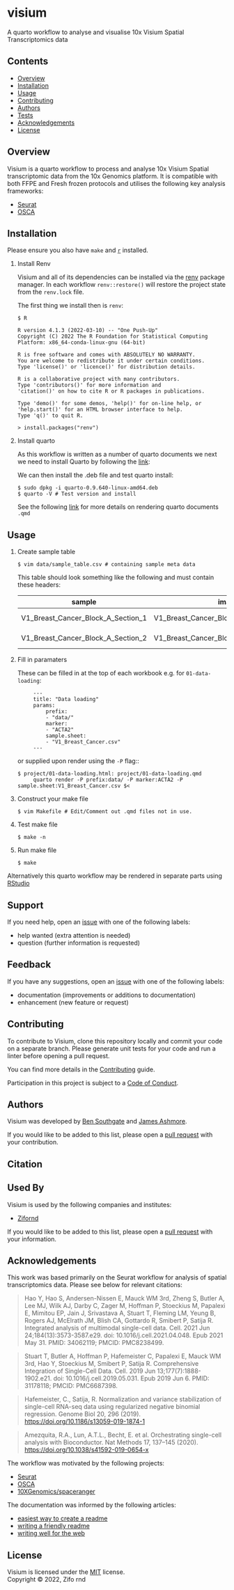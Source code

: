 # visium

A quarto workflow to analyse and visualise 10x Visium Spatial Transcriptomics data 

## Contents

* [Overview](#overview)
* [Installation](#installation)
* [Usage](#usage)
* [Contributing](#contributing)
* [Authors](#authors)
* [Tests](#tests)
* [Acknowledgements](#acknowledgements)
* [License](#license)

## Overview

Visium is a quarto workflow to process and analyse 10x Visium Spatial transcriptomic data from the 10x Genomics platform. It is compatible with both FFPE and Fresh frozen protocols and utilises the following key analysis frameworks:

* [Seurat](https://satijalab.org/seurat/articles/spatial_vignette.html)
* [OSCA](https://github.com/OSCA-source/OSCA)

## Installation

Please ensure you also have `make` and [`r`](https://cran.r-project.org/bin/) installed.

1. Install Renv

   Visium and all of its dependencies can be installed via the [renv](https://rstudio.github.io/renv/articles/renv.html) package manager. In each workflow `renv::restore()` will restore the project state from the `renv.lock` file. 

   The first thing we install then is `renv`:

   ```console
   $ R

   R version 4.1.3 (2022-03-10) -- "One Push-Up"
   Copyright (C) 2022 The R Foundation for Statistical Computing
   Platform: x86_64-conda-linux-gnu (64-bit)

   R is free software and comes with ABSOLUTELY NO WARRANTY.
   You are welcome to redistribute it under certain conditions.
   Type 'license()' or 'licence()' for distribution details.

   R is a collaborative project with many contributors.
   Type 'contributors()' for more information and
   'citation()' on how to cite R or R packages in publications.

   Type 'demo()' for some demos, 'help()' for on-line help, or
   'help.start()' for an HTML browser interface to help.
   Type 'q()' to quit R.

   > install.packages("renv")
   ```

2. Install quarto

   As this workflow is written as a number of quarto documents we next we need to install Quarto by following the [link](https://quarto.org/docs/get-started/): 

   We can then install the .deb file and test quarto install:
   
   ```console
   $ sudo dpkg -i quarto-0.9.640-linux-amd64.deb
   $ quarto -V # Test version and install
   ```
   See the following [link](https://quarto.org/docs/get-started/hello/text-editor.html) for more details on rendering quarto documents `.qmd`

## Usage

1. Create sample table

   ```console
   $ vim data/sample_table.csv # containing sample meta data 
   ```

   This table should look something like the following and must contain these headers:

   | sample | image | slide | group | area | index | files | protocol |
   |--------|-------|-------|-------|------|-------|-------|----------|
   | V1_Breast_Cancer_Block_A_Section_1 | V1_Breast_Cancer_Block_A_Section_1_image | V19L29-097 | slide1 | B1 | T1T2-F10 | V1_Breast_Cancer_Block_A_Section_1_filtered_feature_bc_matrix.h5 | FF |
   | V1_Breast_Cancer_Block_A_Section_2 | V1_Breast_Cancer_Block_A_Section_2_image | V19L29-098 | slide2 | B1 | T1T2-H10 | V1_Breast_Cancer_Block_A_Section_2_filtered_feature_bc_matrix.h5 | FF |

2. Fill in paramaters 

   These can be filled in at the top of each workbook e.g. for `01-data-loading`:

   ```console
        ---
        title: "Data loading"
        params:
            prefix:
            - "data/"
            marker:
            - "ACTA2"
            sample.sheet:
            - "V1_Breast_Cancer.csv"
        ---
   ```
   or supplied upon render using the `-P` flag::

   ```console
   $ project/01-data-loading.html: project/01-data-loading.qmd
	    quarto render -P prefix:data/ -P marker:ACTA2 -P sample.sheet:V1_Breast_Cancer.csv $<
   ```

3. Construct your make file

   ```console
   $ vim Makefile # Edit/Comment out .qmd files not in use.
   ```

4. Test make file

   ```console
   $ make -n
   ```

5. Run make file

   ```console
   $ make
   ```

Alternatively this quarto workflow may be rendered in separate parts using [RStudio](https://quarto.org/docs/get-started/hello/rstudio.html)  

## Support

If you need help, open an [issue](https://github.com/zifornd/visium/issues) with one of the following labels:

- help wanted (extra attention is needed)
- question (further information is requested)

## Feedback

If you have any suggestions, open an [issue](https://github.com/zifornd/visium/issues) with one of the following labels:

- documentation (improvements or additions to documentation)
- enhancement (new feature or request)

## Contributing

To contribute to Visium, clone this repository locally and commit your code on a separate branch. Please generate unit tests for your code and run a linter before opening a pull request.

You can find more details in the [Contributing](https://github.com/zifornd/.github/blob/main/CONTRIBUTING.md) guide. 

Participation in this project is subject to a [Code of Conduct](https://github.com/zifornd/.github/blob/main/CODE_OF_CONDUCT.md).

## Authors

Visium was developed by [Ben Southgate](https://github.com/bensouthgate) and [James Ashmore](https://www.github.com/jma1991).

If you would like to be added to this list, please open a [pull request](https://github.com/zifornd/visium/pulls) with your contribution.

## Citation


## Used By

Visium is used by the following companies and institutes:

- [Zifornd](https://www.zifornd.com/)

If you would like to be added to this list, please open a [pull request](https://github.com/zifornd/visium/pulls) with your information.

## Acknowledgements

This work was based primarily on the Seurat workflow for analysis of spatial transcriptomics data. Please see below for relevant citations:

> Hao Y, Hao S, Andersen-Nissen E, Mauck WM 3rd, Zheng S, Butler A, Lee MJ, Wilk AJ, Darby C, Zager M, Hoffman P, Stoeckius M, Papalexi E, Mimitou EP, Jain J, Srivastava A, Stuart T, Fleming LM, Yeung B, Rogers AJ, McElrath JM, Blish CA, Gottardo R, Smibert P, Satija R. Integrated analysis of multimodal single-cell data. Cell. 2021 Jun 24;184(13):3573-3587.e29. doi: 10.1016/j.cell.2021.04.048. Epub 2021 May 31. PMID: 34062119; PMCID: PMC8238499.

> Stuart T, Butler A, Hoffman P, Hafemeister C, Papalexi E, Mauck WM 3rd, Hao Y, Stoeckius M, Smibert P, Satija R. Comprehensive Integration of Single-Cell Data. Cell. 2019 Jun 13;177(7):1888-1902.e21. doi: 10.1016/j.cell.2019.05.031. Epub 2019 Jun 6. PMID: 31178118; PMCID: PMC6687398.

> Hafemeister, C., Satija, R. Normalization and variance stabilization of single-cell RNA-seq data using regularized negative binomial regression. Genome Biol 20, 296 (2019). https://doi.org/10.1186/s13059-019-1874-1

> Amezquita, R.A., Lun, A.T.L., Becht, E. et al. Orchestrating single-cell analysis with Bioconductor. Nat Methods 17, 137–145 (2020). https://doi.org/10.1038/s41592-019-0654-x

The workflow was motivated by the following projects:

- [Seurat](https://satijalab.org/seurat/articles/spatial_vignette.html)
- [OSCA](https://github.com/OSCA-source/OSCA)
- [10XGenomics/spaceranger](https://support.10xgenomics.com/spatial-gene-expression/software/pipelines/latest/what-is-space-ranger)

The documentation was informed by the following articles:

- [easiest way to create a readme](https://readme.so)
- [writing a friendly readme](https://rowanmanning.com/posts/writing-a-friendly-readme/)
- [writing well for the web](https://www.gov.uk/guidance/content-design/writing-for-gov-uk)

## License

Visium is licensed under the [MIT](LICENSE.md) license.  
Copyright &copy; 2022, Zifo rnd
